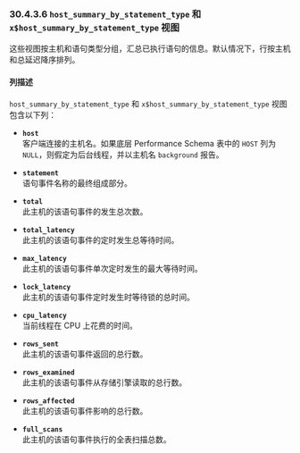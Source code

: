 ### 30.4.3.6 `host_summary_by_statement_type` 和 `x$host_summary_by_statement_type` 视图

这些视图按主机和语句类型分组，汇总已执行语句的信息。默认情况下，行按主机和总延迟降序排列。

#### 列描述

`host_summary_by_statement_type` 和 `x$host_summary_by_statement_type` 视图包含以下列：

- **`host`**  
  客户端连接的主机名。如果底层 Performance Schema 表中的 `HOST` 列为 `NULL`，则假定为后台线程，并以主机名 `background` 报告。

- **`statement`**  
  语句事件名称的最终组成部分。

- **`total`**  
  此主机的该语句事件的发生总次数。

- **`total_latency`**  
  此主机的该语句事件的定时发生总等待时间。

- **`max_latency`**  
  此主机的该语句事件单次定时发生的最大等待时间。

- **`lock_latency`**  
  此主机的该语句事件定时发生时等待锁的总时间。

- **`cpu_latency`**  
  当前线程在 CPU 上花费的时间。

- **`rows_sent`**  
  此主机的该语句事件返回的总行数。

- **`rows_examined`**  
  此主机的该语句事件从存储引擎读取的总行数。

- **`rows_affected`**  
  此主机的该语句事件影响的总行数。

- **`full_scans`**  
  此主机的该语句事件执行的全表扫描总数。